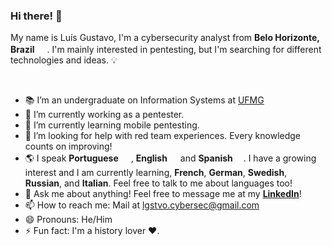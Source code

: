 ### Hi there! 👋

My name is Luís Gustavo, I'm a cybersecurity analyst from <b>Belo Horizonte, Brazil</b> <img src="https://img.icons8.com/color/48/000000/brazil-circular.png" width="16"/>. I'm mainly interested in pentesting, but I'm searching for different technologies and ideas. 💡

<!--
<div align="center"><img src="https://github-readme-stats.vercel.app/api?username=lgstvo&theme=solarized-dark&show_icons=true&count_private=true&hide_border=true" align="center" /></div>
-->
<br/>

- 📚 I’m an undergraduate on Information Systems at <a href="https://ufmg.br/" target="_blank">UFMG</a>
- 🔭 I’m currently working as a pentester.
- 🌱 I’m currently learning mobile pentesting.
- 🤔 I’m looking for help with red team experiences. Every knowledge counts on improving!
- 🌎 I speak <b>Portuguese</b> <img src="https://img.icons8.com/color/48/000000/brazil-circular.png" width="16"/>, <b>English</b> <img src="https://www.svgrepo.com/show/110211/united-kingdom.svg" width="13"/> and <b>Spanish</b> <img src="https://www.svgrepo.com/show/401755/flag-for-spain.svg" width="13"/>. I have a growing interest and I am currently learning, <b>French</b>, <b>German</b>, <b>Swedish</b>, <b>Russian</b>, and <b>Italian</b>. Feel free to talk to me about languages too!
- 💬 Ask me about anything! Feel free to message me at my <b><a href="https://www.linkedin.com/in/lgstvo/" target="_blank">LinkedIn</a></b>!
- 📫 How to reach me: Mail at <a href="mailto:lgstvo.cybersec@gmail.com" target="_blank">lgstvo.cybersec@gmail.com</a>
- 😄 Pronouns: He/Him
- ⚡ Fun fact: I'm a history lover ❤.
